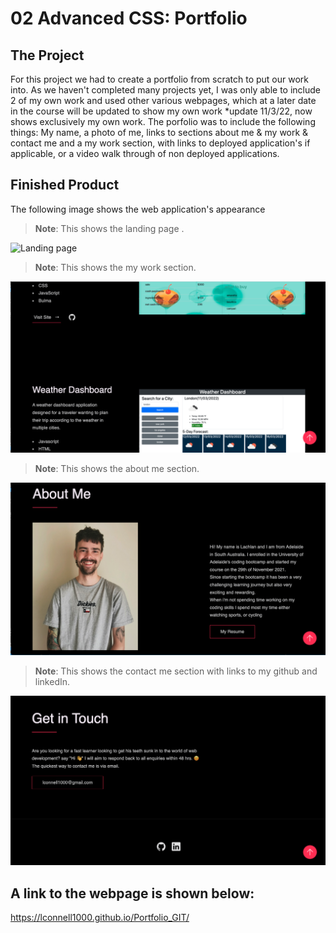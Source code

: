# 02 Advanced CSS: Portfolio

## The Project

For this project we had to create a portfolio from scratch to put our work into. As we haven't completed many projects yet, I was only able to include 2 of my own work and used other various webpages, which at a later date in the course will be updated to show my own work *update 11/3/22, now shows exclusively my own work. The porfolio was to include the following things: My name, a photo of me, links to sections about me & my work & contact me and a my work section, with links to deployed application's if applicable, or a video walk through of non deployed applications.

## Finished Product

The following image shows the web application's appearance 

> **Note**: This shows the landing page .

![Landing page](./assets/images/langingpage.png)

> **Note**: This shows the my work section.

![My work](./assets/images/mywork.png)

> **Note**: This shows the about me section.

![About me](./assets/images/aboutme.png)

> **Note**: This shows the contact me section with links to my github and linkedIn.

![About me](./assets/images/contactme.png)



## A link to the webpage is shown below:
https://lconnell1000.github.io/Portfolio_GIT/
